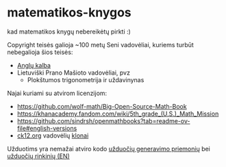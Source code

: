 # matematikos-knygos
kad matematikos knygų nebereikėtų pirkti :)

Copyright teisės galioja ~100 metų 
Seni vadovėliai, kuriems turbūt nebegalioja šios teisės:
- [Anglų kalba](https://chatgpt.com/share/17805532-ea83-44f9-9c86-5009c66014ac) 
- Lietuviški Prano Mašioto vadovėliai, pvz
  - Plokštumos trigonometrija ir uždavinynas 

Najai kuriami su atvirom licenzijom:
- https://github.com/wolf-math/Big-Open-Source-Math-Book
- https://khanacademy.fandom.com/wiki/5th_grade_(U.S.)_Math_Mission
- https://github.com/sindrsh/openmathbooks?tab=readme-ov-file#english-versions
- [ck12.org](https://www.ck12info.org/curriculum-materials-license/) vadovėlių [klonai](https://github.com/search?q=org%3ALiaBooks+flexbook+math&type=repositories)


Užduotims  yra nemažai atviro kodo [užduočių generavimo priemonių](https://www.google.com/search?q=math+worksheet+generator+site%3Agithub.com) bei [užduočių rinkinių (EN)](https://gist.github.com/caot/23c8b609a04dde53fcad891028d78de9)
